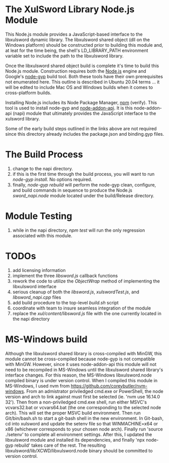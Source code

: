 # The XulSword Library Node.js Module

This Node.js module provides a JavaScript-based interface to the libxulsword dynamic library. The libxulsword shared object (dll on the Windows platform) should be constructed prior to building this module and, at leat for the time being, the shell's LD_LIBRARY_PATH environment variable set to include the path to the libxulsword library.

Once the libxulsword shared object build is complete it's time to build this Node.js module. Construction requires both the [Node.js](https://www.digitalocean.com/community/tutorials/how-to-install-node-js-on-ubuntu-20-04) engine and Google's [node-gyp](https://www.npmjs.com/package/node-gyp) build tool. Both these tools have their own prerequisites not enumerated here. This outline is described in Ubuntu 20.04 terms ... it will be edited to include Mac OS and Windows builds when it comes to cross-platform builds.

Installing Node.js includes its Node Package Manager, [npm](https://www.npmjs.com/package/npm) (verify). This tool is used to install node-gyp and [node-addon-api](https://github.com/nodejs/node-addon-api). It is this node-addon-api (napi) module that ultimately provides the JavaScript interface to the xulsword library.

Some of the early build steps outlined in the links above are not required since this directory already includes the package.json and binding.gyp files.

# The Build Process

1. change to the napi directory.
2. if this is the first time through the build process, you will want to run _node-gyp install_. No options required.
3. finally, _node-gyp rebuild_ will perform the node-gyp clean, configure, and build commands in sequence to produce the Node.js _sword_napi.node_ module located under the build/Release directory.

# Module Testing

1. while in the napi directory, _npm test_ will run the only regression associated with this module.

# TODOs

1. add licensing information
2. implement the three _libsword.js_ callback functions
3. rework the code to utilize the _ObjectWrap_ method of implementing the libxulsword interface
4. serious cleanup of both the _libsword.js_, _xulswordTest.js_, and _libsword_napi.cpp_ files
5. add build procedure to the top-level _build.sh_ script
6. coordinate with team to insure seamless integration of the module
7. replace the _xul/content/libsword.js_ file with the one currently located in the napi directory

# MS-Windows build
Although the libxulsword shared library is cross-compiled with MinGW, this module cannot be cross-compiled because node-gyp is not compatible with MinGW. However, since it uses node-addon-api this module will not need to be recompiled in MS-Windows until the libxulsword shared library's interface changes. For this reason, the MS-Windows libxulsword.node compiled binary is under version control. When I compiled this module in MS-Windows, I used nvm from https://github.com/coreybutler/nvm-windows. From an admistrator priviledged cmd.exe or PowerShell, the node version and arch to link against must first be selected (ie. 'nvm use 16.14.0 32'). Then from a non-priviledged cmd.exe shell, run either MSVC's vcvars32.bat or vcvars64.bat (the one corresponding to the selected node arch). This will set the proper MSVC build environment. Then run Git/bin/bash.sh to start a git-bash shell in the new environment. In Git-bash, cd into xulsword and update the setenv file so that WINMACHINE=x64 or x86 (whichever corresponds to your chosen node arch). Finally run 'source ./setenv' to complete all environment settings. After this, I updated the libxulsword module and installed its dependencies, and finally 'npx node-gyp rebuild' takes care of the rest. The resulting libxulsword/lib/XCWD/libxulsword.node binary should be committed to version control.
